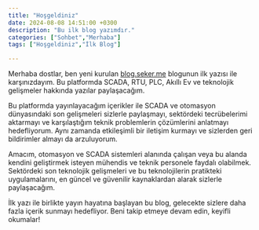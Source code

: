```yaml
---
title: "Hoşgeldiniz"
date: 2024-08-08 14:51:00 +0300
description: "Bu ilk blog yazımdır."
categories: ["Sohbet","Merhaba"]
tags: ["Hoşgeldiniz","İlk Blog"]

---
```


Merhaba dostlar, ben yeni kurulan [blog.seker.me](https://blog.seker.me/) blogunun ilk yazısı ile karşınızdayım. Bu platformda SCADA, RTU, PLC, Akıllı Ev ve teknolojik gelişmeler hakkında yazılar paylaşacağım.

Bu platformda yayınlayacağım içerikler ile SCADA ve otomasyon dünyasındaki son gelişmeleri sizlerle paylaşmayı, sektördeki tecrübelerimi aktarmayı ve karşılaştığım teknik problemlerin çözümlerini anlatmayı hedefliyorum. Aynı zamanda etkileşimli bir iletişim kurmayı ve sizlerden geri bildirimler almayı da arzuluyorum.

Amacım, otomasyon ve SCADA sistemleri alanında çalışan veya bu alanda kendini geliştirmek isteyen mühendis ve teknik personele faydalı olabilmek. Sektördeki son teknolojik gelişmeleri ve bu teknolojilerin pratikteki uygulamalarını, en güncel ve güvenilir kaynaklardan alarak sizlerle paylaşacağım.

İlk yazı ile birlikte yayın hayatına başlayan bu blog, gelecekte sizlere daha fazla içerik sunmayı hedefliyor. Beni takip etmeye devam edin, keyifli okumalar!